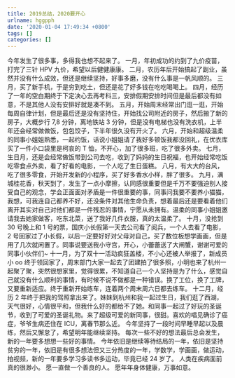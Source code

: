 ```yaml
---
title: 2019总结，2020要开心
urlname: hggpph
date: '2020-01-04 17:49:34 +0800'
tags: []
categories: []
---
```


今年发生了很多事，多得我也想不起来了。
一月，年初成功的约到了九价疫苗，打完了三针 HPV 九价，希望以后健健康康。
二月，农历年后开始搞起了副业，虽然并没有什么成效，但还是继续坚持，好事多磨，没有什么事是一帆风顺的。
三月，买了新手机，于是穷到吃土，但还是花了好多钱在吃吃喝喝上。
四月，经历了一年的空白期终于下定决心去再考科三，安排假期安排时间但是最后都没有如意，不是其他人没有安排好就是凑不到。
五月，开始周末经常出门逛一逛，开始每周自律计划，但是最后还是没有坚持住，开始找公司附近的房子，然后搬了新的房子，大概步行 7,8 分钟，离地铁站 3 分钟，但是没有电梯也没有洗衣机，上半年还会经常做做饭，包包饺子，下半年很久没有开火了。
六月，开始和超级温柔的同事小姐姐熟悉，一起约饭，话说小姐姐请了我好多顿饭我都没回礼，在优衣库买了一件小口袋里是柯哀的 T 恤，不开心，加了很多班，吃了很多外卖。
七月，生日月，还是会经常做饭带到公司去吃，收到了妈妈的生日祝福，也开始经常吃饭吃零食点外卖，看了好看的电影，一个人吃了生日蛋糕。
八月，有大大的台风，吃了很多零食，开始开发新的小程序，买了好多香水小样，胖了很多。
九月，满城桂花香，秋天到了，发生了一点小摩擦，认同感很重要但是千万不要强迫别人接受自己的观念，学会正面面对矛盾是一件很重要的事，同事问我要不要养小猫猫，我想，可我连自己都养不好，还没条件对其他生命负责，想着最后还是要看着他们离开其实对自己对他们都是一件残忍的事情，宁愿从未拥有。温柔的同事小姐姐邀请我去她家做客，吃东北菜，送了我好几件衣服，真的太温柔了。
十月，没抢到 30 号晚上和 1 号的票，国庆小长假第一天去公司看了阅兵，一个人去看了电影，2 号回家过了小长假，以后一定要好好对父母对自己，买了数位板想学画画，但是用了几次就闲置了。同事说要送我小守宫，开心，小蕾蕾送了大闸蟹，谢谢可爱的同事小伙伴们~
十一月，为了双十一活动疯狂盖楼，不小心还被人举报了，新成员小 oo 终于领回家了，周末部门大家一起去了团建拍了很多照，小明也来了杭州一起聚了聚，突然很想家里，觉得很累，不知道自己一个人坚持是为了什么，感觉自己就没有什么顺利的事情，有时候不说不做都是一种错误。换了工位，换了工牌，又要重新适应。终于重新开始练车，连着两个周末周六日都去练车。
十二月，经历 2 年终于把我的驾照拿出来了。妹妹到杭州和我一起过生日，我们逛了西湖，天气很好，心情很平和，但我什么好的都给不了她。和同事一起过了好玩的圣诞节，收到了可爱的圣诞礼物。来了超级可爱的新同事，很甜。喜欢的唱见确诊了癌症，爷爷生病还住在 ICU，离春节那么近。
今年坚持了一段时间早睡早起以及晨练，然后又懈怠了，希望明年能继续坚持。
每次一些不好的想法最后总会发生，新的一年要多想想一些好的事情。
今年依旧是继续等待结局的一年，依旧是坚持贫穷的一年，依旧是有很多想法但又三分热度的一年，学数学，学画画，做运动，拍视频，新的一年要多学习多读书多运动，毕竟已经 24 岁了。
人类在疾病面前真的很渺小。
愿一直做一个善良的人。
愿年年身体健康，万事如意。
